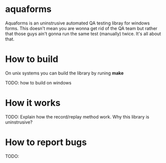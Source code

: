 # aquaforms
Aquaforms is an uninstrusive automated QA testing libray for windows forms. This doesn't mean you are wonna get rid of the QA team but rather that those guys ain't gonna run the same test (manually) twice. It's all about that.

# How to build
On unix systems you can build the library by runing **make**

TODO:
how to build on windows

# How it works
TODO: 
Explain how the record/replay method work. 
Why this library is uninstrusive?

# How to report bugs
TODO:
